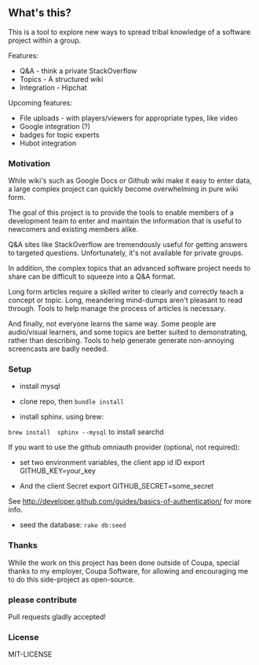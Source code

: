 
## What's this?

This is a tool to explore new ways to spread tribal knowledge of a software project within a group.

Features:
  * Q&A - think a private StackOverflow
  * Topics - A structured wiki
  * Integration - Hipchat

Upcoming features:
  * File uploads - with players/viewers for appropriate types, like video
  * Google integration (?)
  * badges for topic experts
  * Hubot integration

### Motivation

While wiki's such as Google Docs or Github wiki make it easy to enter data, a large complex project
can quickly become overwhelming in pure wiki form.

The goal of this project is to provide the tools to enable members of a development team to enter and
maintain the information that is useful to newcomers and existing members alike.

Q&A sites like StackOverflow are tremendously useful for getting answers to targeted questions.
Unfortunately,  it's not available for private groups.

In addition, the complex topics that an advanced software project needs to share can be difficult to squeeze
into a Q&A format.

Long form articles require a skilled writer to clearly and correctly teach a concept or topic.  Long, meandering
mind-dumps aren't pleasant to read through.  Tools to help manage the process of articles is necessary.

And finally, not everyone learns the same way.  Some people are audio/visual learners, and some topics are
better suited to demonstrating, rather than describing.  Tools to help generate generate non-annoying screencasts
are badly needed.



### Setup

* install mysql

* clone repo, then `bundle install`

* install sphinx.  using brew:

`brew install  sphinx --mysql` to install searchd

If you want to use the github omniauth provider (optional, not required):
* set two environment variables, the client app id ID
export GITHUB_KEY=your_key

* And the client Secret
export GITHUB_SECRET=some_secret

See http://developer.github.com/guides/basics-of-authentication/ for more info.

* seed the database:
`rake db:seed`

### Thanks
While the work on this project has been done outside of Coupa, special thanks to my employer,
Coupa Software, for allowing and encouraging me to do this side-project as open-source.


### please contribute
Pull requests gladly accepted!

### License

MIT-LICENSE
